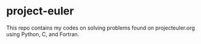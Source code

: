 # project-euler
This repo contains my codes on solving problems found on projecteuler.org using Python, C, and Fortran.
